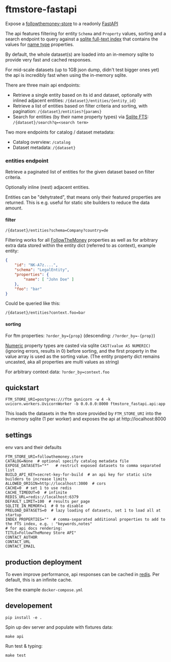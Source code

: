 # ftmstore-fastapi

Expose a [followthemoney-store](https://github.com/alephdata/followthemoney-store) to a readonly [FastAPI](https://fastapi.tiangolo.com/)

The api features filtering for entity `Schema` and `Property` values, sorting and a search endpoint to query against a [sqlite full-text index](https://www.sqlite.org/fts5.html) that contains the values for [name type](https://alephdata.github.io/followthemoney/explorer/types/name/) properties.

By default, the whole dataset(s) are loaded into an in-memory sqlite to provide very fast and cached responses.

For mid-scale datasets (up to 1GB json dump, didn't test bigger ones yet) the api is incredibly fast when using the in-memory sqlite.

There are three main api endpoints:

* Retrieve a single entity based on its id and dataset, optionally with inlined
  adjacent entities: `/{dataset}/entities/{entity_id}`
* Retrieve a list of entities based on filter criteria and sorting, with
  pagination: `/{dataset}/entities?{params}`
* Search for entities (by their name property types) via
  [Sqlite FTS](https://www.sqlite.org/fts5.html): `/{dataset}/search?q=<search term>`

Two more endpoints for catalog / dataset metadata:

* Catalog overview: `/catalog`
* Dataset metadata: `/{dataset}`

### entities endpoint

Retrieve a paginated list of entities for the given dataset based on filter
criteria.

Optionally inline (nest) adjacent entities.

Entities can be "dehytrated", that means only their featured properties are
returned. This is e.g. useful for static site builders to reduce the data
amount.

#### filter

`/{dataset}/entities?schema=Company?country=de`

Filtering works for all [FollowTheMoney](https://alephdata.github.io/followthemoney/explorer/)
properties as well as for arbitrary extra data stored within the entity
dict (referred to as context), example entity:

```json
{
    "id": "NK-A7z....",
    "schema": "LegalEntity",
    "properties": {
        "name": [ "John Doe" ]
    },
    "foo": "bar"
}
```

Could be queried like this:

`/{dataset}/entities?context.foo=bar`

#### sorting

For ftm properties:  `?order_by={prop}` (descending: `/?order_by=-{prop}`)

[Numeric](https://alephdata.github.io/followthemoney/explorer/types/number/#content)
property types are casted via sqlite `CAST(value AS NUMERIC)` (ignoring
errors, results in 0) before sorting, and the first property in the value
array is used as the sorting value. (The entity property dict remains
uncasted, aka all properties are multi values as string)

For arbitrary context data: `?order_by=context.foo`


## quickstart

    FTM_STORE_URI=postgres:///ftm gunicorn -w 4 -k uvicorn.workers.UvicornWorker -b 0.0.0.0:8000 ftmstore_fastapi.api:app

This loads the datasets in the ftm store provided by `FTM_STORE_URI` into the in-memory sqlite (1 per worker) and exposes the api at http://localhost:8000

## settings

env vars and their defaults

```
FTM_STORE_URI=followthemoney.store
CATALOG=None  # optional specify catalog metadata file
EXPOSE_DATASETS="*"   # restrict exposed datasets to comma separated list
BUILD_API_KEY=secret-key-for-build  # an api key for static site builders to increase limits
ALLOWED_ORIGIN=http://localhost:3000  # cors
CACHE=0  # set 1 to use redis
CACHE_TIMEOUT=0  # infinite
REDIS_URL=redis://localhost:6379
DEFAULT_LIMIT=100  # results per page
SQLITE_IN_MEMORY=1  # 0 to disable
PRELOAD_DATASETS=0  # lazy loading of datasets, set 1 to load all at startup
INDEX_PROPERTIES=""  # comma-separated additional properties to add to the FTS index, e.g. : "keywords,notes"
# for api docs rendering:
TITLE=FollowTheMoney Store API"
CONTACT_AUTHOR
CONTACT_URL
CONTACT_EMAIL
```

## production deployment

To even improve performance, api responses can be cached in [redis](https://redis.io/). Per default, this is an infinite cache.

See the example `docker-compose.yml`

## developement

    pip install -e .

Spin up dev server and populate with fixtures data:

    make api

Run test & typing:

    make test
